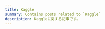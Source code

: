 ```yaml
---
title: Kaggle
summary: Contains posts related to `Kaggle`
description: Kaggleに関する記事です。
---
```

